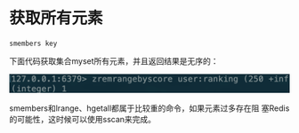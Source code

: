 # 获取所有元素

```text
smembers key
```

下面代码获取集合myset所有元素，并且返回结果是无序的：

![](../../.gitbook/assets/image%20%2893%29.png)

smembers和lrange、hgetall都属于比较重的命令，如果元素过多存在阻 塞Redis的可能性，这时候可以使用sscan来完成。

